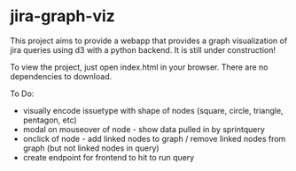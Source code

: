 # jira-graph-viz
This project aims to provide a webapp that provides a graph visualization of jira queries using d3 with a python backend. It is still under construction!

To view the project, just open index.html in your browser. There are no dependencies to download. 

To Do:
- visually encode issuetype with shape of nodes (square, circle, triangle, pentagon, etc)
- modal on mouseover of node - show data pulled in by sprintquery
- onclick of node - add linked nodes to graph / remove linked nodes from graph (but not linked nodes in query)
- create endpoint for frontend to hit to run query
